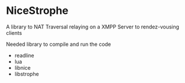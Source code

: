 # NiceStrophe
A library to NAT Traversal relaying on a XMPP Server to rendez-vousing clients

Needed library to compile and run the code
- readline
- lua
- libnice
- libstrophe
